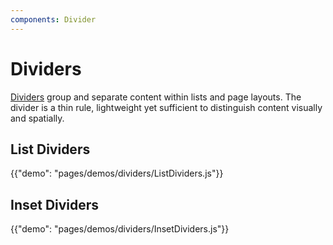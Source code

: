 ```yaml
---
components: Divider
---
```


# Dividers

[Dividers](https://material.io/guidelines/components/dividers.html) group and separate content within lists and page layouts. The divider is a thin rule, lightweight yet sufficient to distinguish content visually and spatially.

## List Dividers

{{"demo": "pages/demos/dividers/ListDividers.js"}}

## Inset Dividers

{{"demo": "pages/demos/dividers/InsetDividers.js"}}
